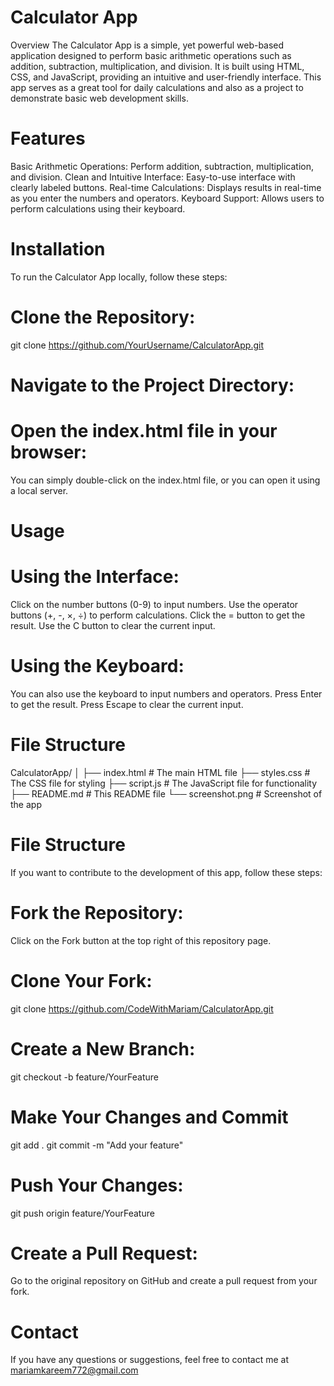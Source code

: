 # Calculator App
Overview
The Calculator App is a simple, yet powerful web-based application designed to perform basic arithmetic operations such as addition, subtraction, multiplication, and division. It is built using HTML, CSS, and JavaScript, providing an intuitive and user-friendly interface. This app serves as a great tool for daily calculations and also as a project to demonstrate basic web development skills.

# Features 

Basic Arithmetic Operations: Perform addition, subtraction, multiplication, and division.
Clean and Intuitive Interface: Easy-to-use interface with clearly labeled buttons.
Real-time Calculations: Displays results in real-time as you enter the numbers and operators.
Keyboard Support: Allows users to perform calculations using their keyboard.

# Installation 
To run the Calculator App locally, follow these steps:

# Clone the Repository: 

git clone https://github.com/YourUsername/CalculatorApp.git

# Navigate to the Project Directory: 

# Open the index.html file in your browser:

You can simply double-click on the index.html file, or you can open it using a local server.

# Usage

# Using the Interface: 

Click on the number buttons (0-9) to input numbers.
Use the operator buttons (+, -, ×, ÷) to perform calculations.
Click the = button to get the result.
Use the C button to clear the current input.

# Using the Keyboard:

You can also use the keyboard to input numbers and operators.
Press Enter to get the result.
Press Escape to clear the current input.

# File Structure

CalculatorApp/
│
├── index.html         # The main HTML file
├── styles.css         # The CSS file for styling
├── script.js          # The JavaScript file for functionality
├── README.md          # This README file
└── screenshot.png     # Screenshot of the app

# File Structure

If you want to contribute to the development of this app, follow these steps:

# Fork the Repository:
Click on the Fork button at the top right of this repository page.
# Clone Your Fork:
git clone https://github.com/CodeWithMariam/CalculatorApp.git
# Create a New Branch:
git checkout -b feature/YourFeature
# Make Your Changes and Commit
git add .
git commit -m "Add your feature"
# Push Your Changes:
git push origin feature/YourFeature
# Create a Pull Request:
Go to the original repository on GitHub and create a pull request from your fork.

# Contact
If you have any questions or suggestions, feel free to contact me at mariamkareem772@gmail.com


